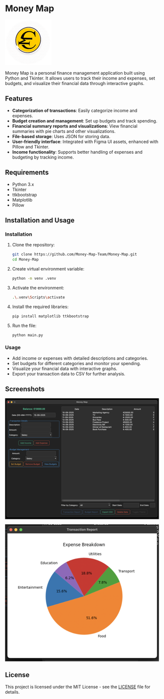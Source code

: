 # Money Map

![logo_trans](logo.png)

Money Map is a personal finance management application built using Python and Tkinter. It allows users to track their income and expenses, set budgets, and visualize their financial data through interactive graphs.

## Features

- **Categorization of transactions**: Easily categorize income and expenses.
- **Budget creation and management**: Set up budgets and track spending.
- **Financial summary reports and visualizations**: View financial summaries with pie charts and other visualizations.
- **File-based storage**: Uses JSON for storing data.
- **User-friendly interface**: Integrated with Figma UI assets, enhanced with Pillow and Tkinter.
- **Income functionality**: Supports better handling of expenses and budgeting by tracking income.

## Requirements

- Python 3.x
- Tkinter
- ttkbootstrap
- Matplotlib
- Pillow

## Installation and Usage
### Installation

1. Clone the repository:
   ```bash
   git clone https://github.com/Money-Map-Team/Money-Map.git
   cd Money-Map
   ```

2. Create virtual environment variable:
   ```bash
   python -m venv .venv
   ```

3. Activate the environment:
   ```bash
   .\.venv\Scripts\activate
   ```
4. Install the required libraries:
   ```bash
   pip install matplotlib ttkbootstrap
   ```
4. Run the file:
   ```bash
   python main.py
   ```
### Usage
- Add income or expenses with detailed descriptions and categories.
- Set budgets for different categories and monitor your spending.
- Visualize your financial data with interactive graphs.
- Export your transaction data to CSV for further analysis.

## Screenshots

![money-map-preview](money-map-preview.png)

![transacton-report](transacton-report.png)

## License
This project is licensed under the MIT License - see the [LICENSE](LICENSE) file for details.
   
   
